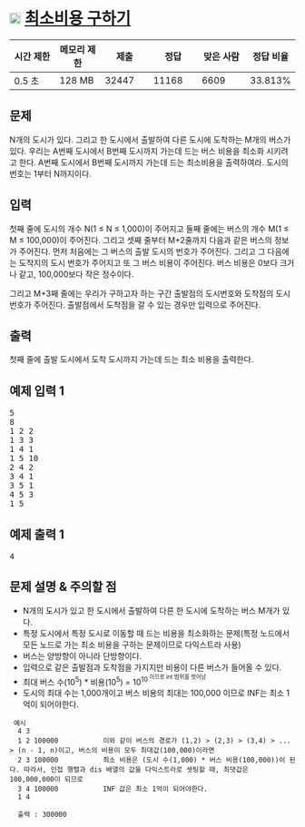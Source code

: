 # <img src="https://d2gd6pc034wcta.cloudfront.net/tier/11.svg" class="solvedac-tier" style="user-select: auto;" width="20px"> [최소비용 구하기](https://www.acmicpc.net/problem/1916)

<div class="col-md-12" style="user-select: auto;">
			<div class="table-responsive" style="user-select: auto;">
				<table class="table" id="problem-info" style="user-select: auto;">
				<thead style="user-select: auto;">
				<tr style="user-select: auto;">
									<th style="width: 16%; user-select: auto;">시간 제한</th>
					<th style="width: 16%; user-select: auto;">메모리 제한</th>
					<th style="width: 17%; user-select: auto;">제출</th>
					<th style="width: 17%; user-select: auto;">정답</th>
					<th style="width: 17%; user-select: auto;">맞은 사람</th>
					<th style="width: 17%; user-select: auto;">정답 비율</th>
								</tr>
				</thead>
				<tbody style="user-select: auto;">
				<tr style="user-select: auto;">
				<td style="user-select: auto;">0.5 초</td>
				<td style="user-select: auto;">128 MB</td>
									<td style="user-select: auto;">32447</td>
					<td style="user-select: auto;">11168</td>
					<td style="user-select: auto;">6609</td>
					<td style="user-select: auto;">33.813%</td>
								</tr>
				</tbody>
				</table>
			</div>
</div>

## 문제
N개의 도시가 있다. 그리고 한 도시에서 출발하여 다른 도시에 도착하는 M개의 버스가 있다. 우리는 A번째 도시에서 B번째 도시까지 가는데 드는 버스 비용을 최소화 시키려고 한다. A번째 도시에서 B번째 도시까지 가는데 드는 최소비용을 출력하여라. 도시의 번호는 1부터 N까지이다.

## 입력
첫째 줄에 도시의 개수 N(1 ≤ N ≤ 1,000)이 주어지고 둘째 줄에는 버스의 개수 M(1 ≤ M ≤ 100,000)이 주어진다. 그리고 셋째 줄부터 M+2줄까지 다음과 같은 버스의 정보가 주어진다. 먼저 처음에는 그 버스의 출발 도시의 번호가 주어진다. 그리고 그 다음에는 도착지의 도시 번호가 주어지고 또 그 버스 비용이 주어진다. 버스 비용은 0보다 크거나 같고, 100,000보다 작은 정수이다.

그리고 M+3째 줄에는 우리가 구하고자 하는 구간 출발점의 도시번호와 도착점의 도시번호가 주어진다. 출발점에서 도착점을 갈 수 있는 경우만 입력으로 주어진다.

## 출력
첫째 줄에 출발 도시에서 도착 도시까지 가는데 드는 최소 비용을 출력한다.

<div class="col-md-12" style="user-select: auto;">
				<div class="row" style="user-select: auto;">
					<div class="col-md-6" style="user-select: auto;">
						<section id="sampleinput1" style="user-select: auto;">
						<div class="headline" style="user-select: auto;">
						<h2 style="user-select: auto;">예제 입력 1
						</h2>
						</div>
						<pre class="sampledata" id="sample-input-1" style="user-select: auto;">5
8
1 2 2
1 3 3
1 4 1
1 5 10
2 4 2
3 4 1
3 5 1
4 5 3
1 5
</pre>
						</section>
					</div>
					<div class="col-md-6" style="user-select: auto;">
						<section id="sampleoutput1" style="user-select: auto;">
						<div class="headline" style="user-select: auto;">
						<h2 style="user-select: auto;">예제 출력 1
						</h2>
						</div>
						<pre class="sampledata" id="sample-output-1" style="user-select: auto;">4
</pre>
						</section>
					</div>
									</div>
</div>

## 문제 설명 & 주의할 점
 - N개의 도시가 있고 한 도시에서 출발하여 다른 한 도시에 도착하는 버스 M개가 있다.
 - 특정 도시에서 특정 도시로 이동할 때 드는 비용을 최소화하는 문제(특정 노드에서 모든 노드로 가는 최소 비용을 구하는 문제이므로 다익스트라 사용)
 - 버스는 양방향이 아니라 단방향이다.
 - 입력으로 같은 출발점과 도착점을 가지지만 비용이 다른 버스가 들어올 수 있다.
 - 최대 버스 수(10<sup>5</sup>) * 비용(10<sup>5</sup>) = 10<sup>10<sup> 이므로 int 범위를 벗어남
 - 도시의 최대 수는 1,000개이고 버스 비용의 최대는 100,000 이므로 INF는 최소 1억이 되어야한다.
 ```
  예시
   4 3
   1 2 100000           이와 같이 버스의 경로가 (1,2) > (2,3) > (3,4) > ... > (n - 1, n)이고, 버스의 비용이 모두 최대값(100,000)이라면 
   2 3 100000           최소 비용은 (도시 수(1,000) * 버스 비용(100,000))이 된다. 따라서, 인접 행렬과 dis 배열의 값을 다익스트라로 셋팅할 때, 최댓값은 100,000,000이 되므로
   3 4 100000           INF 값은 최소 1억이 되어야한다.
   1 4
   
   출력 : 300000
 ```

